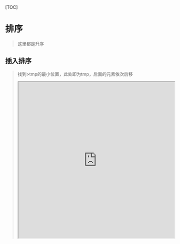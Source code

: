 [TOC]

# 排序

> 这里都是升序

## 插入排序

> 找到>tmp的最小位置，此处即为tmp，后面的元素依次后移
>
> <iframe height=500 width=500 src="https://pic4.zhimg.com/v2-6e67d1c722106442b422ee53e98575b3_b.webp">

### 直接插入

```c++
void insertion_sort(int arr[], int length)
{
    int i,j,tmp;
    for (i=1; i<length; i++) 
    {
        tmp = arr[i];
        j=i;
        while(j>0 && arr[j-1]>tmp) 	//j从i向前遍历，若[j-1]>tem,则用[j-1]覆盖[j]
        {
            arr[j] = arr[j-1];
            j--;
        }
        arr[j] = tmp;
    }
}
```

最好：$O(n)$——遍历并覆盖 一次
最坏：$O(n^2)$
有序：稳定



### 二分插入

```c++
public int[] sortArray(int[] nums) 
{
    int n=nums.length;
    for(int i=1;i<n;i++)
    {
        int tmp=nums[i];
		//找到>tmp的最小元素
        int l=0,r=i,mid;
        while(l<=r)
        {
            mid = l+(r-l)/2;
            if(nums[mid]==tmp)
                r = mid-1;
            else if(nums[mid]>tmp)
                r = mid-1;
            else if(nums[mid]<tmp)
                l = mid+1;
        }
        for(int j=i;j>l;j--)
            nums[j]=nums[j-1];
        nums[l]=tmp;
    }
    return nums;
}
```

### 希尔插入



https://zhuanlan.zhihu.com/p/52884590